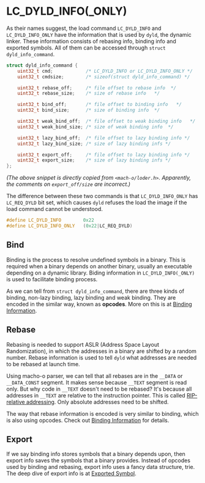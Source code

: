 # LC_DYLD_INFO(_ONLY)
As their names suggest, the load command `LC_DYLD_INFO` and `LC_DYLD_INFO_ONLY` have the information that is used by `dyld`, the dynamic linker. These information consists of rebasing info, binding info and exported symbols. All of them can be accessed through `struct dyld_info_command`.

``` c
struct dyld_info_command {
    uint32_t cmd;            /* LC_DYLD_INFO or LC_DYLD_INFO_ONLY */
    uint32_t cmdsize;        /* sizeof(struct dyld_info_command) */

    uint32_t rebase_off;     /* file offset to rebase info  */
    uint32_t rebase_size;    /* size of rebase info   */

    uint32_t bind_off;       /* file offset to binding info   */
    uint32_t bind_size;      /* size of binding info  */

    uint32_t weak_bind_off;  /* file offset to weak binding info   */
    uint32_t weak_bind_size; /* size of weak binding info  */

    uint32_t lazy_bind_off;  /* file offset to lazy binding info */
    uint32_t lazy_bind_size; /* size of lazy binding infs */

    uint32_t export_off;     /* file offset to lazy binding info */
    uint32_t export_size;    /* size of lazy binding infs */
};
```
*(The above snippet is directly copied from `<mach-o/loder.h>`. Apparently, the comments on `export_off/size` are incorrect.)*

The difference between these two commands is that `LC_DYLD_INFO_ONLY` has `LC_REQ_DYLD` bit set, which causes `dyld` refuses the load the image if the load command cannot be understood.
``` c
#define	LC_DYLD_INFO        0x22
#define	LC_DYLD_INFO_ONLY   (0x22|LC_REQ_DYLD)
```

## Bind
Binding is the process to resolve undefined symbols in a binary. This is required when a binary depends on another binary, usually an executable depending on a dynamic library. Biding information in `LC_DYLD_INFO(_ONLY)` is used to facilitate binding process.

As we can tell from `struct dyld_info_command`, there are three kinds of binding, non-lazy binding, lazy binding and weak binding. They are encoded in the similar way, known as **opcodes**. More on this is at [Binding Information](../../dynamic_linking/docs/BindingInfo.md).

## Rebase
Rebasing is needed to support ASLR (Address Space Layout Randomization), in which the addresses in a binary are shifted by a random number. Rebase information is used to tell `dyld` what addresses are needed to be rebased at launch time.

Using macho-o parser, we can tell that all rebases are in the `__DATA` or `__DATA_CONST` segment. It makes sense because `__TEXT` segment is read only. But why code in `__TEXT` doesn't need to be rebased? It's because all addresses in `__TEXT` are relative to the instruction pointer. This is called [RIP-relative addressing](../../dynamic_linking/README.md#rip-relative-addressing). Only absolute addresses need to be shifted.

The way that rebase information is encoded is very similar to binding, which is also using opcodes. Check out [Binding Information](../../dynamic_linking/docs/BindingInfo.md) for details.

## Export
If we say binding info stores symbols that a binary depends upon, then export info saves the symbols that a binary provides. Instead of opcodes used by binding and rebasing, export info uses a fancy data structure, trie. The deep dive of export info is at [Exported Symbol](../../exported_symbol/README.md).
